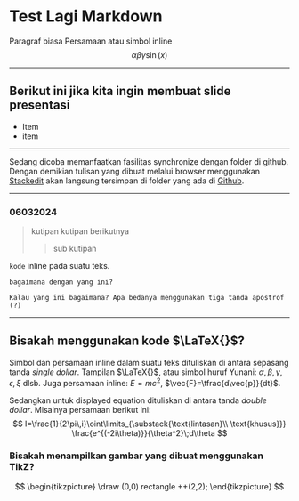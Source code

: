 # Test Lagi Markdown
Paragraf biasa
Persamaan atau simbol inline 
$$ \alpha \beta \gamma \sin(x)$$

---
## Berikut ini jika kita ingin membuat slide presentasi

* Item 
* item

---
Sedang dicoba memanfaatkan fasilitas synchronize dengan folder di github. Dengan demikian tulisan yang dibuat melalui browser menggunakan [Stackedit](https://stackedit.io) akan langsung tersimpan di folder yang ada di [Github](github.com/khbasar).

---
### 06032024

> kutipan 
> kutipan berikutnya
>> sub kutipan

`kode` inline pada suatu teks.

``bagaimana dengan yang ini?``

```Kalau yang ini bagaimana? Apa bedanya menggunakan tiga tanda apostrof (?)``` 

---
## Bisakah menggunakan kode $\LaTeX{}$?

Simbol dan persamaan inline dalam suatu teks dituliskan di antara sepasang tanda _single dollar_. Tampilan $\LaTeX{}$, atau simbol huruf Yunani: $\alpha, \beta, \gamma,\epsilon,\xi$ dlsb. Juga persamaan inline: $E=mc^2$, $\vec{F}=\tfrac{d\vec{p}}{dt}$. 

Sedangkan untuk displayed equation dituliskan di antara tanda _double dollar_. Misalnya persamaan berikut ini:
$$
I=\frac{1}{2\pi\,i}\oint\limits_{\substack{\text{lintasan}\\ \text{khusus}}} \frac{e^{(-2i\theta)}}{\theta^2}\;d\theta
$$

### Bisakah menampilkan gambar yang dibuat menggunakan TikZ?

$$
\begin{tikzpicture}
\draw (0,0) rectangle ++(2,2);
\end{tikzpicture}
$$


<!--stackedit_data:
eyJoaXN0b3J5IjpbNTk1ODYyNDU2LC0xMzczMzQxMTkwLC0zMD
YwNzU4NjJdfQ==
-->